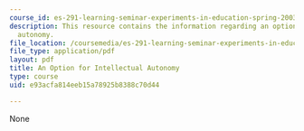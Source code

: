```yaml
---
course_id: es-291-learning-seminar-experiments-in-education-spring-2003
description: This resource contains the information regarding an option for intellectual
  autonomy.
file_location: /coursemedia/es-291-learning-seminar-experiments-in-education-spring-2003/e93acfa814eeb15a78925b8388c70d44_MITES_291S03_2b_ESG.pdf
file_type: application/pdf
layout: pdf
title: An Option for Intellectual Autonomy
type: course
uid: e93acfa814eeb15a78925b8388c70d44

---
```

None